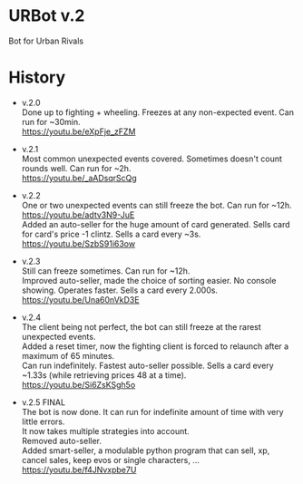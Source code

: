 # URBot v.2
Bot for Urban Rivals

# History
- v.2.0  
Done up to fighting + wheeling. Freezes at any non-expected event. Can run for ~30min.  
https://youtu.be/eXpFje_zFZM  
  
- v.2.1  
Most common unexpected events covered. Sometimes doesn't count rounds well. Can run for ~2h.  
https://youtu.be/_aADsqrScQg  
  
- v.2.2  
One or two unexpected events can still freeze the bot. Can run for ~12h.  
https://youtu.be/adtv3N9-JuE  
Added an auto-seller for the huge amount of card generated. Sells card for card's price -1 clintz. Sells a card every ~3s.  
https://youtu.be/SzbS91i63ow  
  
- v.2.3  
Still can freeze sometimes. Can run for ~12h.  
Improved auto-seller, made the choice of sorting easier. No console showing. Operates faster. Sells a card every 2.000s.  
https://youtu.be/Una60nVkD3E

- v.2.4  
The client being not perfect, the bot can still freeze at the rarest unexpected events.  
Added a reset timer, now the fighting client is forced to relaunch after a maximum of 65 minutes.  
Can run indefinitely.
Fastest auto-seller possible. Sells a card every ~1.33s (while retrieving prices 48 at a time).  
https://youtu.be/Si6ZsKSgh5o

- v.2.5 FINAL  
The bot is now done. It can run for indefinite amount of time with very little errors.  
It now takes multiple strategies into account.  
Removed auto-seller.  
Added smart-seller, a modulable python program that can sell, xp, cancel sales, keep evos or single characters, ...  
https://youtu.be/f4JNvxpbe7U
